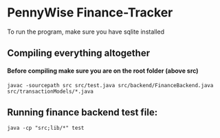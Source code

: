 # PennyWise Finance-Tracker

To run the program, make sure you have sqlite installed

## Compiling everything altogether
#### Before compiling make sure you are on the root folder (above src)

```javac -sourcepath src src/test.java src/backend/FinanceBackend.java src/transactionModels/*.java ```

## Running finance backend test file:
```java -cp "src;lib/*" test```


